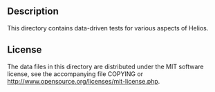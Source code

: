 Description
------------

This directory contains data-driven tests for various aspects of Helios.

License
--------

The data files in this directory are distributed under the MIT software
license, see the accompanying file COPYING or
http://www.opensource.org/licenses/mit-license.php.

